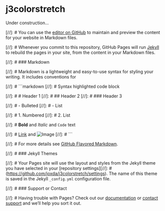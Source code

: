 # j3colorstretch

Under construction...

[//]: # You can use the [editor on GitHub](https://github.com/joxda/j3colorstretch/edit/gh-pages/index.md) to maintain and preview the content for your website in Markdown files.

[//]: # Whenever you commit to this repository, GitHub Pages will run [Jekyll](https://jekyllrb.com/) to rebuild the pages in your site, from the content in your Markdown files.

[//]: # ### Markdown

[//]: # Markdown is a lightweight and easy-to-use syntax for styling your writing. It includes conventions for

[//]: # ```markdown
[//]: # Syntax highlighted code block

[//]: # # Header 1
[//]: # ## Header 2
[//]: # ### Header 3

[//]: # - Bulleted
[//]: # - List

[//]: # 1. Numbered
[//]: # 2. List

[//]: # **Bold** and _Italic_ and `Code` text

[//]: # [Link](url) and ![Image](src)
[//]: # ```

[//]: # For more details see [GitHub Flavored Markdown](https://guides.github.com/features/mastering-markdown/).

[//]: # ### Jekyll Themes

[//]: # Your Pages site will use the layout and styles from the Jekyll theme you have selected in your [repository settings][//]: # (https://github.com/joxda/j3colorstretch/settings). The name of this theme is saved in the Jekyll `_config.yml` configuration file.

[//]: # ### Support or Contact

[//]: # Having trouble with Pages? Check out our [documentation](https://docs.github.com/categories/github-pages-basics/) or [contact support](https://github.com/contact) and we’ll help you sort it out.

